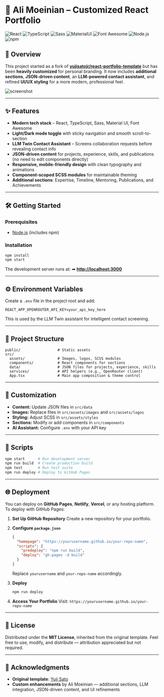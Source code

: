 # 🚀 Ali Moeinian – Customized React Portfolio

![React](https://img.shields.io/badge/React-20232A?style=for-the-badge\&logo=react\&logoColor=61DAFB) ![TypeScript](https://img.shields.io/badge/typescript-%23007ACC.svg?style=for-the-badge\&logo=typescript\&logoColor=white) ![Sass](https://img.shields.io/badge/Sass-CC6699?style=for-the-badge\&logo=sass\&logoColor=white) ![MaterialUI](https://img.shields.io/badge/Material%20UI-007FFF?style=for-the-badge\&logo=mui\&logoColor=white) ![Font Awesome](https://img.shields.io/badge/Font%20Awesome-339AF0?style=for-the-badge\&logo=fontawesome\&logoColor=white) ![Node.js](https://img.shields.io/badge/Node%20js-339933?style=for-the-badge\&logo=nodedotjs\&logoColor=white) ![npm](https://img.shields.io/badge/npm-CB3837?style=for-the-badge\&logo=npm\&logoColor=white)

## 📌 Overview

This project started as a fork of **[yujisatojr/react-portfolio-template](https://github.com/yujisatojr/react-portfolio-template)** but has been **heavily customized** for personal branding.
It now includes **additional sections**, **JSON-driven content**, an **LLM-powered contact assistant**, and refined **UI/UX styling** for a more modern, professional feel.

![screenshot](./src/assets/images/screenshot.png)

---

## ✨ Features

* **Modern tech stack** – React, TypeScript, Sass, Material UI, Font Awesome
* **Light/Dark mode toggle** with sticky navigation and smooth scroll-to-section
* **LLM Twin Contact Assistant** – Screens collaboration requests before revealing contact info
* **JSON-driven content** for projects, experience, skills, and publications (no need to edit components directly)
* **Responsive, mobile-friendly design** with clean typography and animations
* **Component-scoped SCSS modules** for maintainable theming
* **Additional sections**: Expertise, Timeline, Mentoring, Publications, and Achievements

---

## 🛠 Getting Started

### Prerequisites

* [Node.js](https://nodejs.org/) (includes npm)

### Installation

```bash
npm install
npm start
```

The development server runs at:
➡ **[http://localhost:3000](http://localhost:3000)**

---

## ⚙ Environment Variables

Create a `.env` file in the project root and add:

```env
REACT_APP_OPENROUTER_API_KEY=your_api_key_here
```

This is used by the LLM Twin assistant for intelligent contact screening.

---

## 📂 Project Structure

```
public/                 # Static assets
src/
  assets/               # Images, logos, SCSS modules
  components/           # React components for sections
  data/                 # JSON files for projects, experience, skills
  services/             # API helpers (e.g., OpenRouter client)
  App.tsx               # Main app composition & theme control
```

---

## 🎨 Customization

* **Content:** Update JSON files in `src/data`
* **Images:** Replace files in `src/assets/images` and `src/assets/logos`
* **Styling:** Adjust SCSS in `src/assets/styles`
* **Sections:** Modify or add components in `src/components`
* **AI Assistant:** Configure `.env` with your API key

---

## 📜 Scripts

```bash
npm start      # Run development server
npm run build  # Create production build
npm test       # Run test suite
npm run deploy # Deploy to GitHub Pages
```

---

## 🌐 Deployment

You can deploy on **GitHub Pages**, **Netlify**, **Vercel**, or any hosting platform.
To deploy with GitHub Pages:

1. **Set Up GitHub Repository**
   Create a new repository for your portfolio.

2. **Configure `package.json`**

   ```json
   {
     "homepage": "https://yourusername.github.io/your-repo-name",
     "scripts": {
       "predeploy": "npm run build",
       "deploy": "gh-pages -d build"
     }
   }
   ```

   Replace `yourusername` and `your-repo-name` accordingly.

3. **Deploy**

   ```bash
   npm run deploy
   ```

4. **Access Your Portfolio**
   Visit: `https://yourusername.github.io/your-repo-name`

---

## 📄 License

Distributed under the **MIT License**, inherited from the original template.
Feel free to use, modify, and distribute — attribution appreciated but not required.

---

## 🙏 Acknowledgments

* **Original template**: [Yuji Sato](https://github.com/yujisatojr/react-portfolio-template)
* **Custom enhancements** by Ali Moeinian — additional sections, LLM integration, JSON-driven content, and UI refinements

